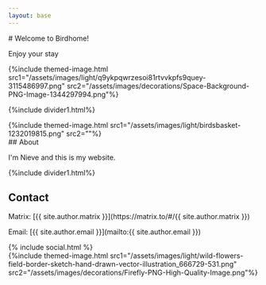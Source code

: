 ```yaml
---
layout: base 
---
```

<div class="flex">
  <div markdown="1" class="grow">
# Welcome to Birdhome!

Enjoy your stay

  </div>
  <div class="w-2/5 -ml-2">
    {%include themed-image.html src1="/assets/images/light/q9ykpqwrzesoi81rtvvkpfs9quey-3115486997.png" src2="/assets/images/decorations/Space-Background-PNG-Image-1344297994.png"%}
  </div>

</div>

{%include divider1.html%}

<div class="flex gap-2.5">
  <div class="w-1/4">
    {%include themed-image.html src1="/assets/images/light/birdsbasket-1232019815.png" src2=""%}
  </div>
  <div markdown="1" class="grow">
## About

I'm Nieve and this is my website.
  </div>

</div>

{%include divider1.html%}

## Contact

<div class="flex gap-2.5">
  <div markdown="1" class="grow">
Matrix: [{{ site.author.matrix }}](https://matrix.to/#/{{ site.author.matrix }})

Email: [{{ site.author.email }}](mailto:{{ site.author.email }})    
  </div>
  <div class="grow">
{% include social.html %}
  </div>
</div>
<div class="-mb-3 flex justify-center">
  {%include themed-image.html src1="/assets/images/light/wild-flowers-field-border-sketch-hand-drawn-vector-illustration_666729-531.png" src2="/assets/images/decorations/Firefly-PNG-High-Quality-Image.png"%}
</div>

<style>
  
</style>